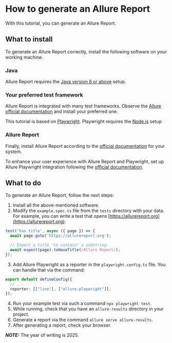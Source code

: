 # How to generate an Allure Report

With this tutorial, you can generate an Allure Report.

## What to install

To generate an Allure Report correctly, install the following software on your working machine.

### Java

Allure Report requires the [Java version 8 or above](https://www.java.com/en/download/help/index_installing.html) setup.

### Your preferred test framework

Allure Report is integrated with many test frameworks. Observe the [Allure official documentation](https://allurereport.org/docs/frameworks/) and install your preferred one.

This tutorial is based on [Playwright](https://playwright.dev/docs/intro#installing-playwright). Playwright requires the [Node.js](https://nodejs.org/en) setup

### Allure Report

Finally, install Allure Report according to the [official documentation](https://allurereport.org/docs/install/) for your system.

To enhance your user experience with Allure Report and Playwright, set up Allure Playwright integration following the [official documentation](https://allurereport.org/docs/playwright/#setting-up).

## What to do

To generate an Allure Report, follow the next steps:

1. Install all the above-mentioned software.
2. Modify the `example.spec.ts` file from the `tests` directory with your data. For example, you can write a test that opens [https://allurereport.org](https://allurereport.org):

```TypeScript
test('has title', async ({ page }) => {
  await page.goto('https://allurereport.org');

  // Expect a title "to contain" a substring.
  await expect(page).toHaveTitle(/Allure Report/);
});
```

3. Add Allure Playwright as a reporter in the `playwright.config.ts` file. You can handle that via the command:

```TypeScript
export default defineConfig({
  // ...
  reporter: [["line"], ["allure-playwright"]],
});
```

4. Run your example test via such a command `npx playwright test`.
5. While running, check that you have an `allure-results` directory in your project.
6. Generate a report via the command `allure serve allure-results`.
7. After generating a report, check your browser.

**_NOTE:_** The year of writing is 2025.
